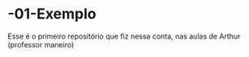 # -01-Exemplo
Esse é o primeiro repositório que fiz nessa conta, nas aulas de Arthur (professor maneiro)
